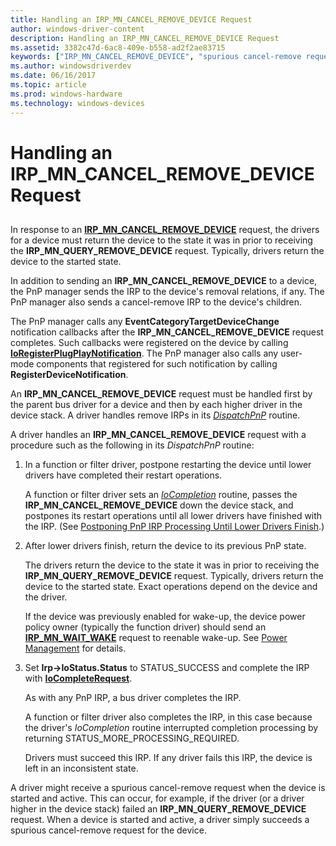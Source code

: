 ```yaml
---
title: Handling an IRP_MN_CANCEL_REMOVE_DEVICE Request
author: windows-driver-content
description: Handling an IRP_MN_CANCEL_REMOVE_DEVICE Request
ms.assetid: 3382c47d-6ac8-409e-b558-ad2f2ae83715
keywords: ["IRP_MN_CANCEL_REMOVE_DEVICE", "spurious cancel-remove requests WDK PnP"]
ms.author: windowsdriverdev
ms.date: 06/16/2017
ms.topic: article
ms.prod: windows-hardware
ms.technology: windows-devices
---
```


# Handling an IRP\_MN\_CANCEL\_REMOVE\_DEVICE Request


## <a href="" id="ddk-handling-an-irp-mn-cancel-remove-device-request-kg"></a>


In response to an [**IRP\_MN\_CANCEL\_REMOVE\_DEVICE**](https://msdn.microsoft.com/library/windows/hardware/ff550823) request, the drivers for a device must return the device to the state it was in prior to receiving the **IRP\_MN\_QUERY\_REMOVE\_DEVICE** request. Typically, drivers return the device to the started state.

In addition to sending an **IRP\_MN\_CANCEL\_REMOVE\_DEVICE** to a device, the PnP manager sends the IRP to the device's removal relations, if any. The PnP manager also sends a cancel-remove IRP to the device's children.

The PnP manager calls any **EventCategoryTargetDeviceChange** notification callbacks after the **IRP\_MN\_CANCEL\_REMOVE\_DEVICE** request completes. Such callbacks were registered on the device by calling [**IoRegisterPlugPlayNotification**](https://msdn.microsoft.com/library/windows/hardware/ff549526). The PnP manager also calls any user-mode components that registered for such notification by calling **RegisterDeviceNotification**.

An **IRP\_MN\_CANCEL\_REMOVE\_DEVICE** request must be handled first by the parent bus driver for a device and then by each higher driver in the device stack. A driver handles remove IRPs in its [*DispatchPnP*](https://msdn.microsoft.com/library/windows/hardware/ff543341) routine.

A driver handles an **IRP\_MN\_CANCEL\_REMOVE\_DEVICE** request with a procedure such as the following in its *DispatchPnP* routine:

1.  In a function or filter driver, postpone restarting the device until lower drivers have completed their restart operations.

    A function or filter driver sets an [*IoCompletion*](https://msdn.microsoft.com/library/windows/hardware/ff548354) routine, passes the **IRP\_MN\_CANCEL\_REMOVE\_DEVICE** down the device stack, and postpones its restart operations until all lower drivers have finished with the IRP. (See [Postponing PnP IRP Processing Until Lower Drivers Finish](postponing-pnp-irp-processing-until-lower-drivers-finish.md).)

2.  After lower drivers finish, return the device to its previous PnP state.

    The drivers return the device to the state it was in prior to receiving the **IRP\_MN\_QUERY\_REMOVE\_DEVICE** request. Typically, drivers return the device to the started state. Exact operations depend on the device and the driver.

    If the device was previously enabled for wake-up, the device power policy owner (typically the function driver) should send an [**IRP\_MN\_WAIT\_WAKE**](https://msdn.microsoft.com/library/windows/hardware/ff551766) request to reenable wake-up. See [Power Management](implementing-power-management.md) for details.

3.  Set **Irp-&gt;IoStatus.Status** to STATUS\_SUCCESS and complete the IRP with [**IoCompleteRequest**](https://msdn.microsoft.com/library/windows/hardware/ff548343).

    As with any PnP IRP, a bus driver completes the IRP.

    A function or filter driver also completes the IRP, in this case because the driver's *IoCompletion* routine interrupted completion processing by returning STATUS\_MORE\_PROCESSING\_REQUIRED.

    Drivers must succeed this IRP. If any driver fails this IRP, the device is left in an inconsistent state.

A driver might receive a spurious cancel-remove request when the device is started and active. This can occur, for example, if the driver (or a driver higher in the device stack) failed an **IRP\_MN\_QUERY\_REMOVE\_DEVICE** request. When a device is started and active, a driver simply succeeds a spurious cancel-remove request for the device.

 

 




